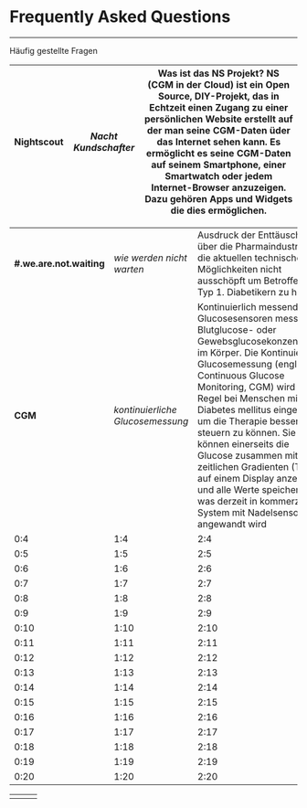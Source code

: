 # **Frequently Asked Questions**


---
Häufig gestellte Fragen

|Nightscout | *Nacht Kundschafter* | Was ist das NS Projekt? NS (CGM in der Cloud) ist ein Open Source, DIY-Projekt, das in Echtzeit einen Zugang zu einer persönlichen Website erstellt auf der man seine CGM-Daten üder das Internet sehen kann. Es ermöglicht es seine CGM-Daten auf seinem Smartphone, einer Smartwatch oder jedem Internet-Browser anzuzeigen. Dazu gehören Apps und Widgets die dies ermöglichen. |
| -- | -- | -- |

| |  |  |
| -- | -- | -- |
| **#.we.are.not.waiting** | *wie werden nicht warten* | Ausdruck der Enttäuschung über die Pharmaindustrie die die aktuellen technischen Möglichkeiten nicht ausschöpft um Betroffenen Typ 1. Diabetikern zu helfen. |
| **CGM** | *kontinuierliche Glucosemessung* | Kontinuierlich messende Glucosesensoren messen die Blutglucose- oder Gewebsglucosekonzentration im Körper. Die Kontinuierliche Glucosemessung (engl.: Continuous Glucose Monitoring, CGM) wird in der Regel bei Menschen mit Diabetes mellitus eingesetzt, um die Therapie besser steuern zu können. Sie können einerseits die Glucose zusammen mit dem zeitlichen Gradienten (Trend) auf einem Display anzeigen und alle Werte speichern, was derzeit in kommerziellen System mit Nadelsensoren angewandt wird |
| 0:4 | 1:4 | 2:4 |
| 0:5 | 1:5 | 2:5 |
| 0:6 | 1:6 | 2:6 |
| 0:7 | 1:7 | 2:7 |
| 0:8 | 1:8 | 2:8 |
| 0:9 | 1:9 | 2:9 |
| 0:10 | 1:10 | 2:10 |
| 0:11 | 1:11 | 2:11 |
| 0:12 | 1:12 | 2:12 |
| 0:13 | 1:13 | 2:13 |
| 0:14 | 1:14 | 2:14 |
| 0:15 | 1:15 | 2:15 |
| 0:16 | 1:16 | 2:16 |
| 0:17 | 1:17 | 2:17 |
| 0:18 | 1:18 | 2:18 |
| 0:19 | 1:19 | 2:19 |
| 0:20 | 1:20 | 2:20 |

|  |  |  |
| -- | -- | -- |
|  |  |  |

